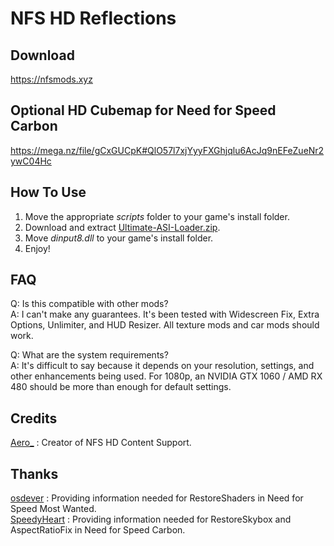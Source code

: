 # NFS HD Reflections  

## Download  
https://nfsmods.xyz  

## Optional HD Cubemap for Need for Speed Carbon  
https://mega.nz/file/gCxGUCpK#QlO57l7xjYyyFXGhjqlu6AcJq9nEFeZueNr2ywC04Hc  

## How To Use  
1. Move the appropriate *scripts* folder to your game's install folder.  
2. Download and extract [Ultimate-ASI-Loader.zip](https://github.com/ThirteenAG/Ultimate-ASI-Loader/releases).  
3. Move *dinput8.dll* to your game's install folder.  
4. Enjoy!  

## FAQ  
Q: Is this compatible with other mods?   
A: I can't make any guarantees. It's been tested with Widescreen Fix, Extra Options, Unlimiter, and HUD Resizer. All texture mods and car mods should work.  

Q: What are the system requirements?  
A: It's difficult to say because it depends on your resolution, settings, and other enhancements being used. For 1080p, an NVIDIA GTX 1060 / AMD RX 480 should be more than enough for default settings.  

 ## Credits
[Aero_](https://github.com/AeroWidescreen) : Creator of NFS HD Content Support.  

 ## Thanks
[osdever](https://nfsmods.xyz/usermods/16) : Providing information needed for RestoreShaders in Need for Speed Most Wanted.  
[SpeedyHeart](https://nfsmods.xyz/usermods/3) : Providing information needed for RestoreSkybox and AspectRatioFix in Need for Speed Carbon.  
